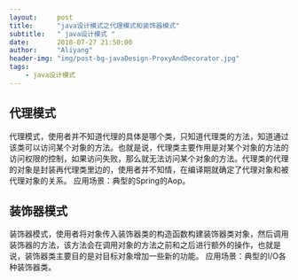 ```yaml
---
layout:     post
title:      "java设计模式之代理模式和装饰器模式"
subtitle:   " java设计模式 "
date:       2018-07-27 21:50:00
author:     "Aliyang"
header-img: "img/post-bg-javaDesign-ProxyAndDecorator.jpg"
tags:
    - java设计模式
---
```

## 代理模式
代理模式，使用者并不知道代理的具体是哪个类，只知道代理类的方法，知道通过该类可以访问某个对象的方法。也就是说，代理类主要作用是对某个对象的方法的访问权限的控制，如果访问失败，那么就无法访问某个对象的方法。代理类的代理的对象是封装再代理类里边的，使用者并不知情，在编译期就确定了代理对象和被代理对象的关系。
应用场景：典型的Spring的Aop。

## 装饰器模式
装饰器模式，使用者将对象传入装饰器类的构造函数构建装饰器类对象，然后调用装饰器的方法，该方法会在调用对象的方法之前和之后进行额外的操作，也就是说，装饰器类主要目的是对目标对象增加一些新的功能。
应用场景：典型的I/O各种装饰器类。
